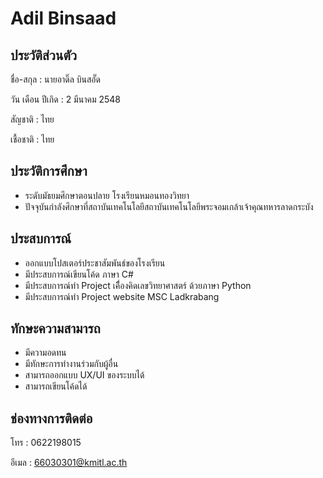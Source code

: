 # Adil Binsaad
## ประวัติส่วนตัว
ชื่อ-สกุล : นายอาดิ๊ล บินสอั๊ด

วัน เดือน ปีเกิด : 2 มีนาคม 2548

สัญชาติ : ไทย     

เชื้อชาติ : ไทย
## ประวัติการศึกษา
  - ระดับมัธยมศึกษาตอนปลาย โรงเรียนหมอนทองวิทยา
  - ปัจจุบันกำลังศึกษาที่สถาบันเทคโนโลยีสถาบันเทคโนโลยีพระจอมเกล้าเจ้าคุณทหารลาดกระบัง
## ประสบการณ์
  - ออกแบบโปสเตอร์ประชาสัมพันธ์ของโรงเรียน
  - มีประสบการณ์เขียนโค้ด ภาษา C#
  - มีประสบการณ์ทำ Project เคีื่องคิดเลขวิทยาศาสตร์ ด้วยภาษา Python
  - มีประสบการณ์ทำ Project website MSC Ladkrabang
## ทักษะความสามารถ
  - มีความอดทน
  - มีทักษะการทำงานร่วมกับผู้อื่น
  - สามารถออกแบบ UX/UI ของระบบได้
  - สามารถเขียนโค้ดได้
## ช่องทางการติดต่อ
โทร : 0622198015

อีเมล : 66030301@kmitl.ac.th
